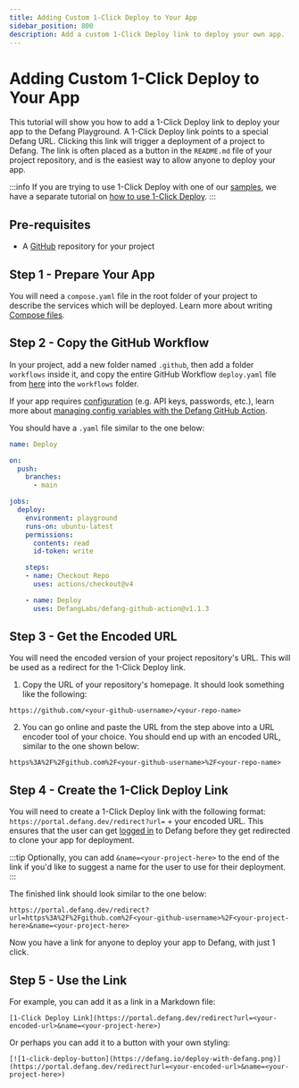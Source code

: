 ```yaml
---
title: Adding Custom 1-Click Deploy to Your App
sidebar_position: 800
description: Add a custom 1-Click Deploy link to deploy your own app. 
---
```


# Adding Custom 1-Click Deploy to Your App

This tutorial will show you how to add a 1-Click Deploy link to deploy your app to the Defang Playground. A 1-Click Deploy link points to a special Defang URL. Clicking this link will trigger a deployment of a project to Defang. The link is often placed as a button in the `README.md` file of your project repository, and is the easiest way to allow anyone to deploy your app. 

:::info
If you are trying to use 1-Click Deploy with one of our [samples](https://defang.io/samples/), we have a separate tutorial on [how to use 1-Click Deploy](/docs/tutorials/using-one-click-deploy). 
:::

## Pre-requisites

- A [GitHub](https://github.com/) repository for your project

## Step 1 - Prepare Your App

You will need a `compose.yaml` file in the root folder of your project to describe the services which will be deployed. Learn more about writing [Compose files](/docs/concepts/compose#example-of-a-compose-file).

## Step 2 - Copy the GitHub Workflow
 
In your project, add a new folder named `.github`, then add a folder `workflows` inside it, and copy the entire GitHub Workflow `deploy.yaml` file from [here](https://github.com/DefangLabs/samples/blob/main/starter-sample/.github/workflows/deploy.yaml) into the `workflows` folder. 
 
If your app requires [configuration](/docs/concepts/configuration) (e.g. API keys, passwords, etc.), learn more about [managing config variables with the Defang GitHub Action](https://github.com/DefangLabs/defang-github-action). 

You should have a `.yaml` file similar to the one below:
```yaml
name: Deploy

on:
  push:
    branches:
      - main

jobs:
  deploy:
    environment: playground
    runs-on: ubuntu-latest
    permissions:
      contents: read
      id-token: write

    steps:
    - name: Checkout Repo
      uses: actions/checkout@v4

    - name: Deploy
      uses: DefangLabs/defang-github-action@v1.1.3
```

## Step 3 - Get the Encoded URL

You will need the encoded version of your project repository's URL. This will be used as a redirect for the 1-Click Deploy link. 

1. Copy the URL of your repository's homepage. It should look something like the following:
```
https://github.com/<your-github-username>/<your-repo-name>
```
2. You can go online and paste the URL from the step above into a URL encoder tool of your choice. You should end up with an encoded URL, similar to the one shown below:

```
https%3A%2F%2Fgithub.com%2F<your-github-username>%2F<your-repo-name>
```

## Step 4 - Create the 1-Click Deploy Link

You will need to create a 1-Click Deploy link with the following format: `https://portal.defang.dev/redirect?url=` + your encoded URL. This ensures that the user can get [logged in](/docs/concepts/authentication/) to Defang before they get redirected to clone your app for deployment. 

:::tip
Optionally, you can add `&name=<your-project-here>` to the end of the link if you'd like to suggest a name for the user to use for their deployment.
:::

The finished link should look similar to the one below:
```
https://portal.defang.dev/redirect?url=https%3A%2F%2Fgithub.com%2F<your-github-username>%2F<your-project-here>&name=<your-project-here>
```

Now you have a link for anyone to deploy your app to Defang, with just 1 click. 

## Step 5 - Use the Link
For example, you can add it as a link in a Markdown file:
```
[1-Click Deploy Link](https://portal.defang.dev/redirect?url=<your-encoded-url>&name=<your-project-here>)
```
Or perhaps you can add it to a button with your own styling:
```
[![1-click-deploy-button](https://defang.io/deploy-with-defang.png)](https://portal.defang.dev/redirect?url=<your-encoded-url>&name=<your-project-here>)
```
